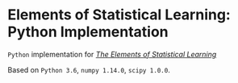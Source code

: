 # Elements of Statistical Learning: Python Implementation

`Python` implementation for [_The Elements of Statistical Learning_](https://web.stanford.edu/~hastie/ElemStatLearn/<Paste>)

Based on `Python 3.6`, `numpy 1.14.0`, `scipy 1.0.0`.
